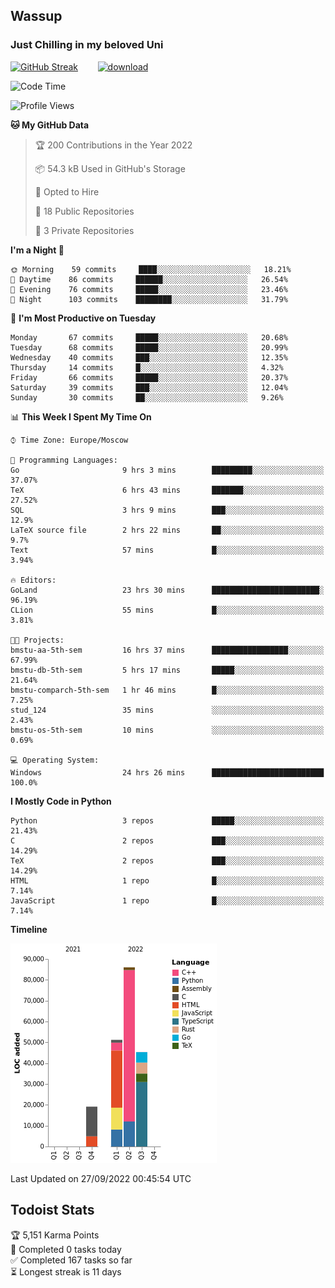 ## Wassup 
### Just Chilling in my beloved Uni 

<!--
-->

[![GitHub Streak](http://github-readme-streak-stats.herokuapp.com?user=archeoss&theme=shades-of-purple&hide_border=true&date_format=j%20M%5B%20Y%5D)](https://git.io/streak-stats)&nbsp;&nbsp;&nbsp;&nbsp;&nbsp;&nbsp;&nbsp;&nbsp;[![download](https://user-images.githubusercontent.com/68448737/147796309-d8b65b1d-4dde-40d9-b03a-2b42aaa6cd43.jpeg)
](http://bmstu.ru/)

<!--START_SECTION:waka-->
![Code Time](http://img.shields.io/badge/Code%20Time-588%20hrs%2059%20mins-blue)

![Profile Views](http://img.shields.io/badge/Profile%20Views-1-blue)

**🐱 My GitHub Data** 

> 🏆 200 Contributions in the Year 2022
 > 
> 📦 54.3 kB Used in GitHub's Storage 
 > 
> 💼 Opted to Hire
 > 
> 📜 18 Public Repositories 
 > 
> 🔑 3 Private Repositories  
 > 
**I'm a Night 🦉** 

```text
🌞 Morning    59 commits     ████░░░░░░░░░░░░░░░░░░░░░   18.21% 
🌆 Daytime    86 commits     ██████░░░░░░░░░░░░░░░░░░░   26.54% 
🌃 Evening    76 commits     █████░░░░░░░░░░░░░░░░░░░░   23.46% 
🌙 Night      103 commits    ████████░░░░░░░░░░░░░░░░░   31.79%

```
📅 **I'm Most Productive on Tuesday** 

```text
Monday       67 commits     █████░░░░░░░░░░░░░░░░░░░░   20.68% 
Tuesday      68 commits     █████░░░░░░░░░░░░░░░░░░░░   20.99% 
Wednesday    40 commits     ███░░░░░░░░░░░░░░░░░░░░░░   12.35% 
Thursday     14 commits     █░░░░░░░░░░░░░░░░░░░░░░░░   4.32% 
Friday       66 commits     █████░░░░░░░░░░░░░░░░░░░░   20.37% 
Saturday     39 commits     ███░░░░░░░░░░░░░░░░░░░░░░   12.04% 
Sunday       30 commits     ██░░░░░░░░░░░░░░░░░░░░░░░   9.26%

```


📊 **This Week I Spent My Time On** 

```text
⌚︎ Time Zone: Europe/Moscow

💬 Programming Languages: 
Go                       9 hrs 3 mins        █████████░░░░░░░░░░░░░░░░   37.07% 
TeX                      6 hrs 43 mins       ███████░░░░░░░░░░░░░░░░░░   27.52% 
SQL                      3 hrs 9 mins        ███░░░░░░░░░░░░░░░░░░░░░░   12.9% 
LaTeX source file        2 hrs 22 mins       ██░░░░░░░░░░░░░░░░░░░░░░░   9.7% 
Text                     57 mins             █░░░░░░░░░░░░░░░░░░░░░░░░   3.94%

🔥 Editors: 
GoLand                   23 hrs 30 mins      ████████████████████████░   96.19% 
CLion                    55 mins             █░░░░░░░░░░░░░░░░░░░░░░░░   3.81%

🐱‍💻 Projects: 
bmstu-aa-5th-sem         16 hrs 37 mins      █████████████████░░░░░░░░   67.99% 
bmstu-db-5th-sem         5 hrs 17 mins       █████░░░░░░░░░░░░░░░░░░░░   21.64% 
bmstu-comparch-5th-sem   1 hr 46 mins        █░░░░░░░░░░░░░░░░░░░░░░░░   7.25% 
stud_124                 35 mins             ░░░░░░░░░░░░░░░░░░░░░░░░░   2.43% 
bmstu-os-5th-sem         10 mins             ░░░░░░░░░░░░░░░░░░░░░░░░░   0.69%

💻 Operating System: 
Windows                  24 hrs 26 mins      █████████████████████████   100.0%

```

**I Mostly Code in Python** 

```text
Python                   3 repos             █████░░░░░░░░░░░░░░░░░░░░   21.43% 
C                        2 repos             ███░░░░░░░░░░░░░░░░░░░░░░   14.29% 
TeX                      2 repos             ███░░░░░░░░░░░░░░░░░░░░░░   14.29% 
HTML                     1 repo              █░░░░░░░░░░░░░░░░░░░░░░░░   7.14% 
JavaScript               1 repo              █░░░░░░░░░░░░░░░░░░░░░░░░   7.14%

```


**Timeline**

![Chart not found](https://raw.githubusercontent.com/archeoss/archeoss/master/charts/bar_graph.png) 


 Last Updated on 27/09/2022 00:45:54 UTC
<!--END_SECTION:waka-->

## Todoist Stats

<!-- TODO-IST:START -->
🏆  5,151 Karma Points           
🌸  Completed 0 tasks today           
✅  Completed 167 tasks so far           
⏳  Longest streak is 11 days
<!-- TODO-IST:END -->
